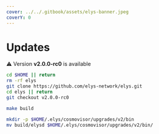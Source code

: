 ```yaml
---
cover: ../../.gitbook/assets/elys-banner.jpeg
coverY: 0
---
```


# Updates

⚠️ Version **v2.0.0-rc0** is available

```bash
cd $HOME || return
rm -rf elys
git clone https://github.com/elys-network/elys.git
cd elys || return
git checkout v2.0.0-rc0

make build

mkdir -p $HOME/.elys/cosmovisor/upgrades/v2/bin
mv build/elysd $HOME/.elys/cosmovisor/upgrades/v2/bin/
```
